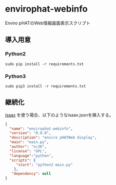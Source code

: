 # envirophat-webinfo

Enviro pHATのWeb情報画面表示スクリプト


## 導入用意

### Python2

```
sudo pip install -r requirements.txt
```


### Python3

```
sudo pip3 install -r requirements.txt
```


## 継続化

[isaax](https://isaax.io) を使う場合、以下のようなisaax.jsonを挿入する。

```json
{
  "name": "envirophat-webinfo",
  "version": "0.0.0",
  "description": "enviro pHATWeb display",
  "main": "main.py",
  "author": "nc30",
  "license": "GPL",
  "language":"python",
  "scripts": {
     "start": "python3 main.py"
    },
   "dependency": null
}
```
